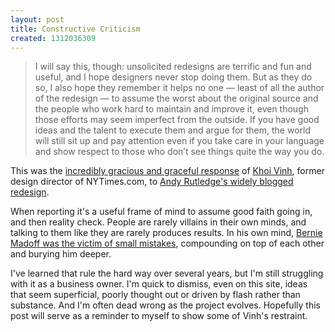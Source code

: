 ```yaml
---
layout: post
title: Constructive Criticism
created: 1312036309
---
```

<blockquote>I will say this, though: unsolicited redesigns are terrific and fun and useful, and I hope designers never stop doing them. But as they do so, I also hope they remember it helps no one — least of all the author of the redesign — to assume the worst about the original source and the people who work hard to maintain and improve it, even though those efforts may seem imperfect from the outside. If you have good ideas and the talent to execute them and argue for them, the world will still sit up and pay attention even if you take care in your language and show respect to those who don’t see things quite the way you do.</blockquote>

This was the <a href="http://www.subtraction.com/2011/07/28/unsolicited-redesigns">incredibly gracious and graceful response</a> of <a href="http://www.subtraction.com/about">Khoi Vinh</a>, former design director of NYTimes.com, to <a href="http://andyrutledge.com/news-redux.php">Andy Rutledge's widely blogged redesign</a>.

When reporting it's a useful frame of mind to assume good faith going in, and then reality check. People are rarely villains in their own minds, and talking to them like they are rarely produces results. In his own mind, <a href="http://www.nydailynews.com/money/2009/06/29/2009-06-29_text_of_bernie_madoffs_statement.html">Bernie Madoff was the victim of small mistakes</a>, compounding on top of each other and burying him deeper.

I've learned that rule the hard way over several years, but I'm still struggling with it as a business owner. I'm quick to dismiss, even on this site, ideas that seem superficial, poorly thought out or driven by flash rather than substance. And I'm often dead wrong as the project evolves. Hopefully this post will serve as a reminder to myself to show some of Vinh's restraint.
